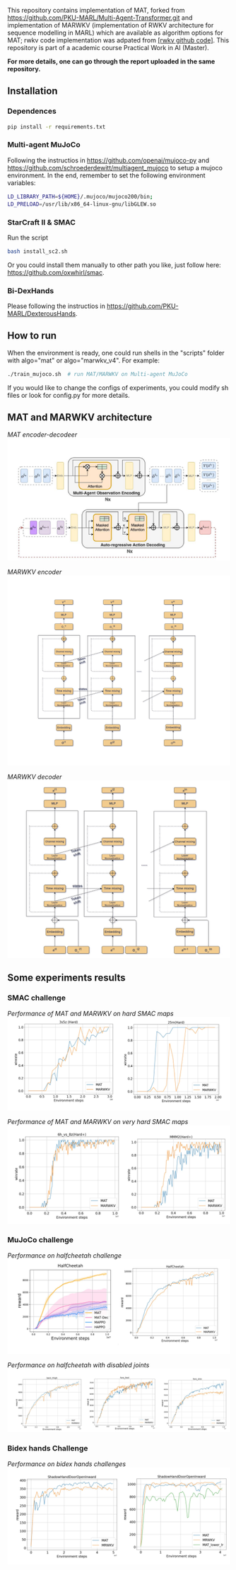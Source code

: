 

This repository contains implementation of MAT, forked from https://github.com/PKU-MARL/Multi-Agent-Transformer.git and implementation of MARWKV (implementation of RWKV architecture for sequence modelling in MARL) which are available as algorithm options for MAT; rwkv code implementation was adpated from [[rwkv github code]](https://github.com/BlinkDL/RWKV-LM). This repository is part of a academic course Practical Work in AI (Master).

**For more details, one can go through the report uploaded in the same repository.**



## Installation

### Dependences
``` Bash
pip install -r requirements.txt
```

### Multi-agent MuJoCo
Following the instructios in https://github.com/openai/mujoco-py and https://github.com/schroederdewitt/multiagent_mujoco to setup a mujoco environment. In the end, remember to set the following environment variables:
``` Bash
LD_LIBRARY_PATH=${HOME}/.mujoco/mujoco200/bin;
LD_PRELOAD=/usr/lib/x86_64-linux-gnu/libGLEW.so
```

### StarCraft II & SMAC
Run the script
``` Bash
bash install_sc2.sh
```
Or you could install them manually to other path you like, just follow here: https://github.com/oxwhirl/smac.


### Bi-DexHands 
Please following the instructios in https://github.com/PKU-MARL/DexterousHands. 



## How to run
When the environment is ready, one could run shells in the "scripts" folder with algo="mat" or algo="marwkv_v4". For example:
``` Bash
./train_mujoco.sh  # run MAT/MARWKV on Multi-agent MuJoCo
```
If you would like to change the configs of experiments, you could modify sh files or look for config.py for more details.

## MAT and MARWKV architecture
*MAT encoder-decodeer*
![MAT](images/MAT_arch.JPG)

*MARWKV encoder*
![MARWKV encoder](images/encoder.png)

*MARWKV decoder*
![MARWKV decoder](images/decoder.jpg)


## Some experiments results

### SMAC challenge
*Performance of MAT and MARWKV on hard SMAC maps*
![Performance of MAT and MARWKV hard SMAC maps](images/hard_smac.jpg)

*Performance of MAT and MARWKV on very hard SMAC maps*
![Performance of MAT and MARWKV on very hard SMAC maps](images/hard_plus_smac.JPG)

### MuJoCo challenge
*Performance on halfcheetah challenge*
![Performance on halfcheetah challenge](images/mujoco_mat_rwkv.jpg)

*Performance on halfcheetah with disabled joints*
![Performance on halfcheetah with disabled joints](images/disabled_rwkv.JPG)


### Bidex hands Challenge
*Performance on bidex hands challenges*
![Performance on bidex hands challenges](images/bidex2.JPG)

